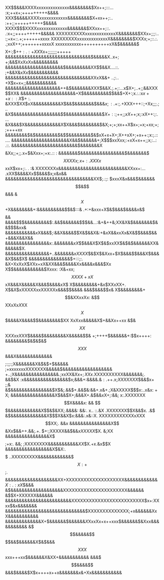 

XX$$&&&XXXXxxxxxxxxxxxxxx&&&&&&&&$Xx++;:::... :x;++x+;+++++++++&&&&
XXX$&&&&XXXXxxxxxxxxxxxx&&&&&&&&$X+xx++;:..    :++;;++++++++++$&&&&
XXXX$$$XXXXxxxxxxxxxxxxx&&&&&&&$XXxx++;::.     .:x+;;+++++++++&&&&&
XXXXXXXXXXxxxxxxxxxxxxxX&&&&&&&$XXx+;;;:..     :;+x+::.+;++++++xxxx
XXXXXXXXXxxxxxxxxxxxxxX&&&&&&&&$XXXx;+;::.:.   .;xxX++;+++++++xxxxX
xxxxxxxxxxx++++++++++xX&$&&&&&&$$$$$X+:;$$++:. :+XX$Xx+;;;;;;;+++++
&&&&&&&&&&&&&&&&&&&&&&&&&&&&&&&$&&&&&X..x+;    +;&&$XxXxXx&&&&&&&&&
&&&&&&&&&&&&&&&&&&&&&$&&&&&&&&&XX$$&&X....::.  ;+&&X&xXx$&&&&&&&&&&
&&&&&&&&&&&&&&&&&&&&&&&&&&&&&&&XXxX&&+ ..;:..  +X$x+x+;;&&&&&&&&&&&
&&&&&&&&&&&&&&&&&&&&++&$&&&&&&&XXX$&&X.;.+;:...x$X+;..+;;&&XXX$$XX&
&&&&&&&&&&&&&&&&&&&&+X$&&&&&&&&&$$&&$+X+:;x.:.:x$x++x::X$$+ :.     
&XXX$XX$xX&&&&&&&&&&X$&&$&&&&&&&$&&&$x;:.+$:;.+XXX+++::;+Xx;;;.;.. 
&X$&&&&&&&&&&&&&&&&&$$&&&&&&&&&&&&&$$X+::;++;;xX$++;x;:xX++:;:. ...
&X&&&$X&&&&&&&&&&&&&X$X&&&$&&&&&&&$&X;+;+;xx++X$x+;+x;+xx;+;;++++xx
&&&&&&&&$&$&&&&&&&&$&$$&&&&&&&&$&$xX+x+X+;X++xX+;+x++:;x:;.::  ....
&&&&&&&&&&&&&&&&&&&&&X&&$&&&&&&+$;$X$$$xxXxx;:+xX+x++;;x;:..:  .::.
&&&&&&&&&&&&&&&&&&&&&&&&$&&&&&&&X$$$$&Xx;;+;;.x+$&Xxx+;+x:.::     :
&&&&&&&$&&&&&&&&&&&&&&&&$&&&&&&&$$$XXXXx;x+:.XXXx$$xxX$xx+;:.  . :&
XXXXXXXx&&&&&&&&&&&&&&&&&&&&&&&&&XXxx+:... .xXX$&&&&Xx$$&&&$x;x&x&&
&&&&&&&&&&&&&&&&&&&&&&&&&&&&&&&&XX$;.:;:  $xxxX&x&&&$&&&&&&$$&$$&&&
&$$X$$+X&&&&&&&&+:&&&&&&&&&&$$&$:::& .+:+&xxx+X$&$&&&$&&&&x&$$$$$&&
&&&&$$$&&&&&&&&&$:.&&$&&&&&&$$$&&...:&+&++&;XX&X&$&&&&&&&$&&$$$&xx&
&&&&&&&&&&&xX&&&$;:&&X&&&&$$X&$&&X&:+&xX&&xxXx&X&$$&&&$&&+&&&X&&X&&
&&&&&&&&&&&&&&&&x:.&&&&&&&$xX$$$&&&X$X$&$xxXX$&$&$&&&&&&XX&&&&&&$X.
&&&&&&&&&&&&&&&&+..&&&&&&&$xXXXX$$&$X$&Xxx+$X$&&&$$&&&X$&&&&X$&&$X$
&&&&&&&&&&&&&&&$+:::;:.   &X+XxXxX$$X$Xx+xX&XX&&&$&&&&Xx&&&&x&&&$Xx
X$$&&&&&&&&&&&$Xxxx:      :X&+xx;$$XXXX+xX$$xX&&&X&&&&&X&&&$&&&&xX$
X$&&&&&&&&+&x$XXxXX+.      X$&X$xXXXXXxxXXXXXx&&&$$&&&& &&&$&&&$$x&
X$&&&&&&&&+$$&XXxxXx:     &$$XXxXx$X$XX$$X$$$&&&&X&&&&$$&&&&&&&&$XX
XxXxx&&&&&X$+&&Xx++xx    &$&$$XX$$X$XXxxXXX$$&&&&$&&&&&&&&X&&&&&$$&
+;++++$&&&&&&+:$$x++++: &&&&&&&&$&$&$&$$$XXX$$&&&X&&&&&&&&&&&&&$$$$
;:;;:;X&&&&&&&X&$&$+$&&&&& ;+xxxxxxxXXXXXXX&&&&&$&&&&&&&&&&&&&&&&&&
+..;X&&&&&&&&&&&&&&&&.;xxXX&Xx$+;XXx.$XXXXXXXXXX&&&&&&&;.     &&$&X
:x&&&&&&&&&&&&&&&&$x;&&&+:&&&&.&$:.+$+.x;$XXXXXXX$$&&$x+        ;;&
&$&&&&&&&&&&&&&&&$X$&;.&&$+.&&$&:&&+.x&+.;X&XXXXX$$$x:..x&x: +   X;
&&&&&&&&&&&&&&&&X$&&$X+;&&&X+.&$&&xX+;:&&; x:.XXXXXXX$$X&&&&x:   &&
$$$&&&&&&&&&&&&X$$&$&XX;.&&&&: &&:. x.. ::.&X .XXXXXXX$$X&&$x.  .&$
&$&&&&&&&&&&&&&X$$$X&&X$x:&&&:.x&::X. XXXXXXXXXXXXxXXX$$XX;.    &&x
&&&&&&&&&&&&&&&X$$&Xx$&&++.&&;.+. $+:;XXXXX&&$&&$xXXXXX$$X.    &;XX
&&&&&&&&&&&&&&&&X$$$$$;+x:. &&; ;XXXXXXXX&&&&&&&&&&&$XX$$X.+x.&x$$X
&&&&&&&&&&&&&&&&&X$&X:. $$$$$ ..XXXXXXXXX&&&&&&&&&&&&$$$X:+$$;.$$$$
&&&&&&&&&&&&&&&&&&&XX+XXXXXXXXXXXXXXXXXXXX&&&&&&&&&&&&$X:. :xX$$&&&
&$&&&&&&&&&&&&&&&&&&&XXXXXXXXXXXXXXXXXXXXXX&&&&&& &$$X+XXXXXX&&&&&&
&&&&&&&&&&&&&&&&&&&&&&&&XXXXXXXXXXXXXXXXXXXXXXXXX$x+:XXxx$&x&&&&&&&
&&&&&&&&&&&&&&&&&&&&&&&&&&&&&$XXXXXXXXXXXXXX;+x&&&&&&XxX&&&&&&&&&&&
&&&&&&&&&&&&&X+$&&&&&&$&&&&&&$X$XxxXx+x++xxx$&&&&&&$&Xxx&&&&&&&&&&&
&$$$&&&&&$$$$&&$&&&&&&X$&$&&&$$XXX$$xxx+++xx$&&&&&&X&XX+&&&&&&&&&&&
&&&$$$$$$$$$$$$$$$&&&&$$&&&$&&&&$X$x++++x++x&&&&&&&x&+Xx&&&&&&&&&&&


